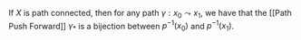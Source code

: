 If $X$ is path connected, then for any path $\gamma:x_{0}\leadsto x_{1}$, we have that the [[Path Push Forward]] $\gamma_{*}$ is a bijection between $p ^{-1}(x_{0})$ and $p ^{-1}(x_{1})$.